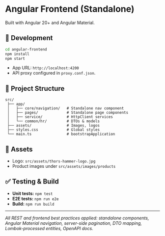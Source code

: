 # Angular Frontend (Standalone)

Built with Angular 20+ and Angular Material.

## 🚀 Development

```bash
cd angular-frontend
npm install
npm start
```

- App URL: `http://localhost:4200`
- API proxy configured in `proxy.conf.json`.

## 📁 Project Structure

```
src/
 ├── app/
 │   ├── core/navigation/   # Standalone nav component
 │   ├── pages/             # Standalone page components
 │   ├── service/           # HttpClient services
 │   └── common/hr/         # DTOs & models
 ├── assets/                # Images, logos
 ├── styles.css             # Global styles
 └── main.ts                # bootstrapApplication
```

## 📸 Assets

- Logo: `src/assets/thors-hammer-logo.jpg`
- Product images under `src/assets/images/products`

## ✅ Testing & Build

- **Unit tests:** `npm test`
- **E2E tests:** `npm run e2e`
- **Build:** `npm run build`

---

*All REST and frontend best practices applied: standalone components, Angular Material navigation, server-side pagination, DTO mapping, Lombok-processed entities, OpenAPI docs.*

